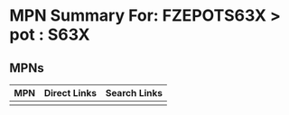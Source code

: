 



# MPN Summary For: FZEPOTS63X > pot : S63X

## MPNs
  

|MPN|Direct Links|Search Links|
| :--- | :--- | :--- |
||||

